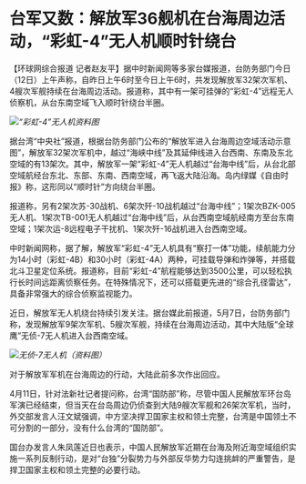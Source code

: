 # 台军又数：解放军36舰机在台海周边活动，“彩虹-4”无人机顺时针绕台

【环球网综合报道
记者赵友平】据中时新闻网等多家台媒报道，台防务部门今日（12日）上午声称，自昨日上午6时至今日上午6时，共发现解放军32架次军机、4艘次军舰持续在台海周边活动。报道称，其中有一架可挂弹的“彩虹-4”远程无人侦察机，从台东南空域飞入顺时针绕台半圈。

![](https://inews.gtimg.com/om_bt/O0y8J-2lh0i7lxVESdHCXZILYCJNl-kH9oadFGbkI_pbMAA/1000)_“彩虹-4”无人机资料图_

据台湾“中央社”报道，根据台防务部门公布的“解放军进入台海周边空域活动示意图”，解放军32架次军机中，越过“海峡中线”及其延伸线进入台西南、东南及东北空域的有13架次。其中，解放军一架“彩虹-4”无人机越过“台海中线”后，从台北部空域航经台东北、东部、东南、西南空域，再飞返大陆沿海。岛内绿媒《自由时报》称，这形同以“顺时针”方向绕台半圈。

报道称，另有2架次苏-30战机、6架次歼-10战机越过“台海中线”；1架次BZK-005无人机、1架次TB-001无人机越过“台海中线”后，从台西南空域航经南方至台东南空域；1架次运-8远程电子干扰机、1架次歼-16战机进入台西南空域。

中时新闻网称，据了解，解放军“彩虹-4”无人机具有“察打一体”功能，续航能力分为14小时（彩虹-4B）和30小时（彩虹-4A）两种，可挂载导弹和炸弹等，并搭载北斗卫星定位系统。报道称，目前“彩虹-4”航程能够达到3500公里，可以轻松执行长时间远距离侦察任务。在特殊情况下，还可以搭载更先进的“综合孔径雷达”，具备非常强大的综合侦察监视能力。

近日，解放军无人机绕台持续引发关注。据台媒此前报道，5月7日，台防务部门称，发现解放军9架次军机、5艘次军舰，持续在台海周边活动，其中大陆版“全球鹰”无侦-7无人机进入台西南空域。

![](https://inews.gtimg.com/om_bt/OntMzKakHrIHEPhBdztowp__51yJBk8XTQ9JAJFyBLNPUAA/1000)_无侦-7无人机（资料图）_

对于解放军军机在台海周边的行动，大陆此前多次作出回应。

4月11日，针对法新社记者提问称，台湾“国防部”称，尽管中国人民解放军环台岛军演已经结束，但当天在台岛周边仍侦查到大陆9艘次军舰和26架次军机，当时，外交部发言人汪文斌强调，中方坚决捍卫国家主权和领土完整，台湾是中国领土不可分割的一部分，没有什么台湾的“国防部”。

国台办发言人朱凤莲近日也表示，中国人民解放军近期在台海及附近海空域组织实施一系列反制行动，是对“台独”分裂势力与外部反华势力勾连挑衅的严重警告，是捍卫国家主权和领土完整的必要行动。

